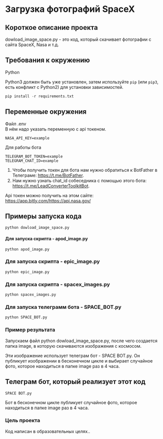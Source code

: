 # Загрузка фотографий SpaceX

## Короткое описание проекта
dowload_image_space.py - это код, который скачивает фотографии с сайта SpaceX, Nasa и т.д.


## Требования к окружению
Python

Python3 должен быть уже установлен,
затем используйте `pip` (или `pip3`, есть конфликт с Python2) для установки зависимостей.
```python
pip install -r requirements.txt
```

## Переменные окружения
Файл .env      
В нём надо указать переменную с api токеном.
```
NASA_API_KEY=example
```

Для работы бота
```
TELEGRAM_BOT_TOKEN=example
TELEGRAM_CHAT_ID=example
```
1. Чтобы получить токен для бота нам нужно обратиться к BotFather в Телеграме: https://t.me/BotFather.
2. Нам нужно узнать chat_id собеседника с помощью этого бота: https://t.me/LeadConverterToolkitBot.

Api токен можно получить на этом сайте: https://app.bitly.com/https://api.nasa.gov/

## Примеры запуска кода
```
python dowload_image_space.py
```

#### Для запуска скрипта - apod_image.py
```
python apod_image.py
```

### Для запуска скрипта - epic_image.py
```
python epic_image.py
```

### Для запуска скрипта - spacex_images.py
```
python spacex_images.py
```

### Для запуска телеграмм бота - SPACE_BOT.py
```
python SPACE_BOT.py
```

### Пример результата

Запускаем файл python dowload_image_space.py, после чего
создается папка image, в которую скачиваются изображения с космосом.

Эти изображение использует телеграм бот - SPACE BOT.py.
Он публикует изображении в бесконечном цикле и выбирает случайное фото, которое находиться в папке image раз в 4 часа.


## Телеграм бот, который реализует этот код

```
SPACE BOT.py
```




Бот в бесконечном цикле публикует случайное фото, которое находиться в папке image раз в 4 часа.



### Цель проекта

Код написан в образовательных целях..
